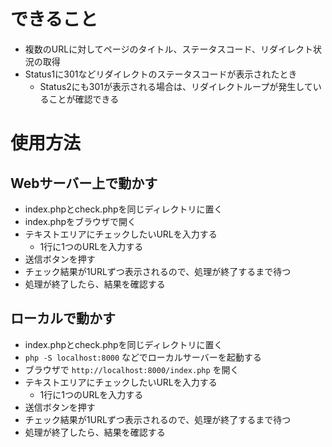 # できること
- 複数のURLに対してページのタイトル、ステータスコード、リダイレクト状況の取得
- Status1に301などリダイレクトのステータスコードが表示されたとき
  - Status2にも301が表示される場合は、リダイレクトループが発生していることが確認できる

# 使用方法

## Webサーバー上で動かす
- index.phpとcheck.phpを同じディレクトリに置く
- index.phpをブラウザで開く
- テキストエリアにチェックしたいURLを入力する
    - 1行に1つのURLを入力する
- 送信ボタンを押す
- チェック結果が1URLずつ表示されるので、処理が終了するまで待つ
- 処理が終了したら、結果を確認する

## ローカルで動かす
- index.phpとcheck.phpを同じディレクトリに置く
- `php -S localhost:8000` などでローカルサーバーを起動する
- ブラウザで `http://localhost:8000/index.php` を開く
- テキストエリアにチェックしたいURLを入力する
    - 1行に1つのURLを入力する
- 送信ボタンを押す
- チェック結果が1URLずつ表示されるので、処理が終了するまで待つ
- 処理が終了したら、結果を確認する
